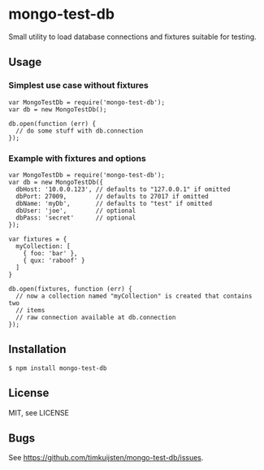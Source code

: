 # mongo-test-db

Small utility to load database connections and fixtures suitable for testing.

## Usage
### Simplest use case without fixtures
    var MongoTestDb = require('mongo-test-db');
    var db = new MongoTestDb();

    db.open(function (err) {
      // do some stuff with db.connection
    });

### Example with fixtures and options
    var MongoTestDb = require('mongo-test-db');
    var db = new MongoTestDb({
      dbHost: '10.0.0.123', // defaults to "127.0.0.1" if omitted
      dbPort: 27009,        // defaults to 27017 if omitted
      dbName: 'myDb',       // defaults to "test" if omitted
      dbUser: 'joe',        // optional
      dbPass: 'secret'      // optional
    });

    var fixtures = {
      myCollection: [
        { foo: 'bar' },
        { qux: 'raboof' }
      ]
    }

    db.open(fixtures, function (err) {
      // now a collection named "myCollection" is created that contains two
      // items
      // raw connection available at db.connection
    });

## Installation

    $ npm install mongo-test-db

## License

MIT, see LICENSE

## Bugs

See <https://github.com/timkuijsten/mongo-test-db/issues>.
